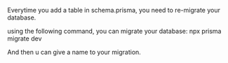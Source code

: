 Everytime you add a table in schema.prisma, you need to re-migrate your database.

using the following command, you can migrate your database:
npx prisma migrate dev

And then u can give a name to your migration.

